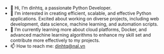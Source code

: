 - 👋 Hi, I’m dinhtq, a passionate Python Developer.
- 👀 I’m interested in creating efficient, scalable, and effective Python applications. Excited about working on diverse projects, including web development, data science, machine learning, and automation scripts.
- 🌱 I’m currently learning more about cloud platforms, Docker, and advanced machine learning algorithms to enhance my skill set and contribute more effectively to my projects.
- 📫 How to reach me: dinhtq@nal.vn


<!---
nals-dinhtq/nals-dinhtq is a ✨ special ✨ repository because its `README.md` (this file) appears on your GitHub profile.
You can click the Preview link to take a look at your changes.
--->

